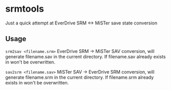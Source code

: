 # srmtools
Just a quick attempt at EverDrive SRM <-> MiSTer save state conversion

## Usage
`srm2sav <filename.srm>`
EverDrive SRM -> MiSTer SAV conversion, will generate filename.sav in the current directory. If filename.sav already exists in won't be overwritten.

`sav2srm <filename.sav>`
MiSTer SAV -> EverDrive SRM conversion, will generate filename.srm in the current directory. If filename.srm already exists in won't be overwritten.
